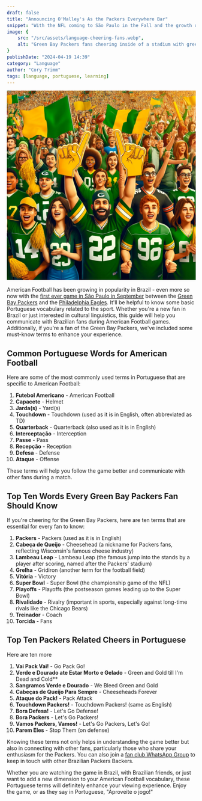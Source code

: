 ```yaml
---
draft: false
title: "Announcing O'Malley's As the Packers Everywhere Bar"
snippet: "With the NFL coming to São Paulo in the Fall and the growth of American Football in Brazil, it's handy to know some Portuguese vocabulary related to the sport."
image: {
    src: "/src/assets/language-cheering-fans.webp",
    alt: "Green Bay Packers fans cheering inside of a stadium with green and gold jerseys"
}
publishDate: "2024-04-19 14:39"
category: "Language"
author: "Cory Trimm"
tags: [language, portuguese, learning]
---
```


![Photo of an AI generated aerial view of sports fans cheering during a match](../../assets/language-cheering-fans.webp)

American Football has been growing in popularity in Brazil - even more so now with the [first ever game in São Paulo in September](https://www.nfl.com/news/sao-paulo-brazil-to-host-regular-season-game-during-2024-nfl-season) between the [Green Bay Packers](https://www.packers.com/) and the [Philadelphia Eagles](https://www.philadelphiaeagles.com/). It'll be helpful to know some basic Portuguese vocabulary related to the sport. Whether you're a new fan in Brazil or just interested in cultural linguistics, this guide will help you communicate with Brazilian fans during American Football games. Additionally, if you're a fan of the Green Bay Packers, we've included some must-know terms to enhance your experience.

## Common Portuguese Words for American Football

Here are some of the most commonly used terms in Portuguese that are specific to American Football:

1. **Futebol Americano** - American Football
2. **Capacete** - Helmet
3. **Jarda(s)** - Yard(s)
4. **Touchdown** - Touchdown (used as it is in English, often abbreviated as TD)
5. **Quarterback** - Quarterback (also used as it is in English)
6. **Interceptação** - Interception
7. **Passe** - Pass
8. **Recepção** - Reception
9. **Defesa** - Defense
10. **Ataque** - Offense

These terms will help you follow the game better and communicate with other fans during a match.

## Top Ten Words Every Green Bay Packers Fan Should Know

If you're cheering for the Green Bay Packers, here are ten terms that are essential for every fan to know:

1. **Packers** - Packers (used as it is in English)
2. **Cabeça de Queijo** - Cheesehead (a nickname for Packers fans, reflecting Wisconsin's famous cheese industry)
3. **Lambeau Leap** - Lambeau Leap (the famous jump into the stands by a player after scoring, named after the Packers' stadium)
4. **Grelha** - Gridiron (another term for the football field)
5. **Vitória** - Victory
6. **Super Bowl** - Super Bowl (the championship game of the NFL)
7. **Playoffs** - Playoffs (the postseason games leading up to the Super Bowl)
8. **Rivalidade** - Rivalry (important in sports, especially against long-time rivals like the Chicago Bears)
9. **Treinador** - Coach
10. **Torcida** - Fans

## Top Ten Packers Related Cheers in Portuguese

Here are ten more 

1. **Vai Pack Vai!** - Go Pack Go!
2. **Verde e Dourado ate Estar Morto e Gelado** - Green and Gold till I'm Dead and Cold**
3. **Sangramos Verde e Dourado** - We Bleed Green and Gold
4. **Cabeças de Queijo Para Sempre** - Cheeseheads Forever
5. **Ataque do Pack!** - Pack Attack
6. **Touchdown Packers!** - Touchdown Packers! (same as English)
7. **Bora Defesa!** - Let's Go Defense!
8. **Bora Packers** - Let's Go Packers!
9. **Vamos Packers, Vamos!** - Let's Go Packers, Let's Go!
10. **Parem Eles** - Stop Them (on defense)

Knowing these terms not only helps in understanding the game better but also in connecting with other fans, particularly those who share your enthusiasm for the Packers. You can also join a [fan club WhatsApp Group](/chapters/) to keep in touch with other Brazilian Packers Backers.

Whether you are watching the game in Brazil, with Brazilian friends, or just want to add a new dimension to your American Football vocabulary, these Portuguese terms will definitely enhance your viewing experience. Enjoy the game, or as they say in Portuguese, "Aproveite o jogo!"
